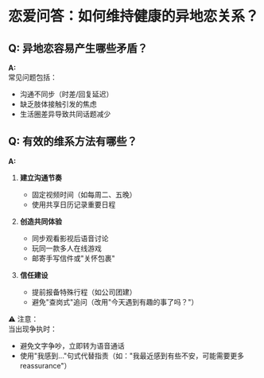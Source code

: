 # 恋爱问答：如何维持健康的异地恋关系？

## Q: 异地恋容易产生哪些矛盾？

**A:**  
常见问题包括：
- 沟通不同步（时差/回复延迟）
- 缺乏肢体接触引发的焦虑
- 生活圈差异导致共同话题减少

## Q: 有效的维系方法有哪些？

**A:**  
1. **建立沟通节奏**  
   - 固定视频时间（如每周二、五晚）  
   - 使用共享日历记录重要日程  

2. **创造共同体验**  
   - 同步观看影视后语音讨论  
   - 玩同一款多人在线游戏  
   - 邮寄手写信件或"关怀包裹"  

3. **信任建设**  
   - 提前报备特殊行程（如公司团建）  
   - 避免"查岗式"追问（改用"今天遇到有趣的事了吗？"）

⚠️ 注意：  
当出现争执时：
- 避免文字争吵，立即转为语音通话  
- 使用"我感到..."句式代替指责（如："我最近感到有些不安，可能需要更多 reassurance"）